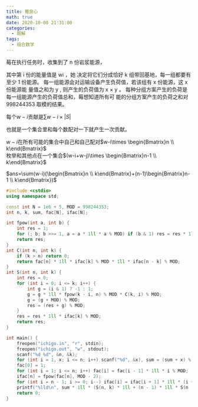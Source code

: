 ```yaml
---
title: 莓良心
math: true
date: 2020-10-08 21:31:00
categories: 
  - 题解
tags: 
  - 组合数学
---
```



莓在执行任务时，收集到了 n 份岩浆能源，
<!--more-->
其中第 i 份的能量值是 wi ，她 决定将它们分成恰好 k 组带回基地，每一组都要有至少 1 份能源。 每一组能源会对运输设备产生负荷值，若该组有 x 份能源，这 x 份能源能 量值之和为 y , 则产生的负荷值为 x × y 。 每种分组方案产生的负荷是每一组能源产生的负荷值总和，莓想知道所有可 能的分组方案产生的负荷之和对 998244353 取模的结果。

每个$w-i$贡献是$\sum w-i\times |S|$  

也就是一个集合里和每个数配对一下就产生一次贡献。  

$w-i$在所有可能的集合中自己和自己配对$w-i\times \begin{Bmatrix}n \\ k\end{Bmatrix}$  
枚举和其他点在一个集合$(w-i+w-j)\times \begin{Bmatrix}n-1 \\ k\end{Bmatrix}$  

$ans=\sum(w-i)(\begin{Bmatrix}n \\ k\end{Bmatrix}+(n-1)\begin{Bmatrix}n-1 \\ k\end{Bmatrix})$

```cpp
#include <cstdio>
using namespace std;

const int N = 1e6 + 5, MOD = 998244353;
int n, k, sum, fac[N], ifac[N];

int fpow(int a, int b) {
	int res = 1;
	for (; b; b >>= 1, a = a * 1ll * a % MOD) if (b & 1) res = res * 1ll * a % MOD;
	return res;
}
int C(int n, int k) {
	if (k > n) return 0;
	return fac[n] * 1ll * ifac[k] % MOD * 1ll * ifac[n - k] % MOD;
}
int S(int n, int k) {
	int res = 0;
	for (int i = 0; i <= k; i++) {
		int g = (i & 1) ? -1 : 1;
        g = g * 1ll * fpow(k - i, n) % MOD * C(k, i) % MOD;
		g = (g + MOD) % MOD;
		res = (res + g) % MOD;
	}
	res = res * 1ll * ifac[k] % MOD;
    return res;
}

int main() {
	freopen("ichigo.in", "r", stdin);
	freopen("ichigo.out", "w", stdout);
    scanf("%d %d", &n, &k);
	for (int i = 1, x; i <= n; i++) scanf("%d", &x), sum = (sum + x) % MOD;
	fac[0] = 1;
	for (int i = 1; i <= n; i++) fac[i] = fac[i - 1] * 1ll * i % MOD;
	ifac[n] = fpow(fac[n], MOD - 2);
	for (int i = n - 1; i >= 0; i--) ifac[i] = ifac[i + 1] * 1ll * (i + 1) % MOD;
	printf("%lld\n", sum * 1ll * (S(n, k) * 1ll + (n - 1) * 1ll * S(n - 1, k) % MOD) % MOD);
	return 0;
}
```